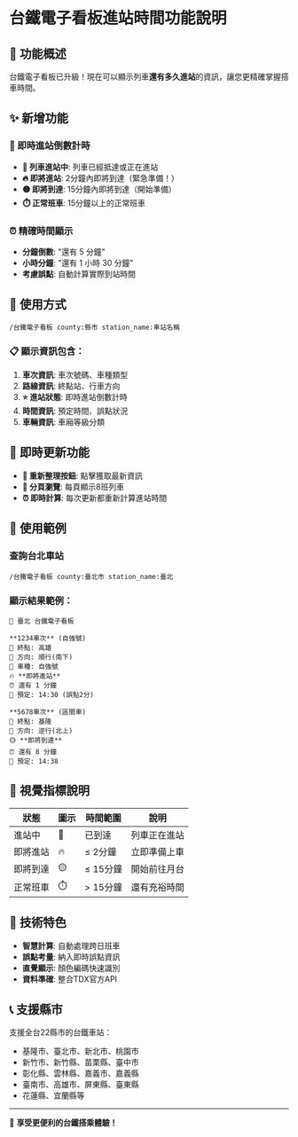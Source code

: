 # 台鐵電子看板進站時間功能說明

## 🚆 功能概述

台鐵電子看板已升級！現在可以顯示列車**還有多久進站**的資訊，讓您更精確掌握搭車時間。

## ✨ 新增功能

### 📍 即時進站倒數計時
- **🚆 列車進站中**: 列車已經抵達或正在進站
- **🔥 即將進站**: 2分鐘內即將到達（緊急準備！）
- **🟡 即將到達**: 15分鐘內即將到達（開始準備）
- **⏱️ 正常班車**: 15分鐘以上的正常班車

### ⏰ 精確時間顯示
- **分鐘倒數**: "還有 5 分鐘"
- **小時分鐘**: "還有 1 小時 30 分鐘"
- **考慮誤點**: 自動計算實際到站時間

## 🎯 使用方式

```
/台鐵電子看板 county:縣市 station_name:車站名稱
```

### 📋 顯示資訊包含：
1. **車次資訊**: 車次號碼、車種類型
2. **路線資訊**: 終點站、行車方向
3. **⭐ 進站狀態**: 即時進站倒數計時
4. **時間資訊**: 預定時間、誤點狀況
5. **車輛資訊**: 車廂等級分類

## 🔄 即時更新功能

- **🔄 重新整理按鈕**: 點擊獲取最新資訊
- **📄 分頁瀏覽**: 每頁顯示8班列車
- **⏰ 即時計算**: 每次更新都重新計算進站時間

## 📱 使用範例

### 查詢台北車站
```
/台鐵電子看板 county:臺北市 station_name:臺北
```

### 顯示結果範例：
```
🚆 臺北 台鐵電子看板

**1234車次** (自強號)
🎯 終點: 高雄
📍 方向: 順行(南下)
🚃 車種: 自強號
🔥 **即將進站**
⏰ 還有 1 分鐘
📅 預定: 14:30 (誤點2分)

**5678車次** (區間車)
🎯 終點: 基隆
📍 方向: 逆行(北上)
🟡 **即將到達**
⏰ 還有 8 分鐘
📅 預定: 14:38
```

## 🎨 視覺指標說明

| 狀態 | 圖示 | 時間範圍 | 說明 |
|------|------|----------|------|
| 進站中 | 🚆 | 已到達 | 列車正在進站 |
| 即將進站 | 🔥 | ≤ 2分鐘 | 立即準備上車 |
| 即將到達 | 🟡 | ≤ 15分鐘 | 開始前往月台 |
| 正常班車 | ⏱️ | > 15分鐘 | 還有充裕時間 |

## 🚀 技術特色

- **智慧計算**: 自動處理跨日班車
- **誤點考量**: 納入即時誤點資訊
- **直覺顯示**: 顏色編碼快速識別
- **資料準確**: 整合TDX官方API

## 📞 支援縣市

支援全台22縣市的台鐵車站：
- 基隆市、臺北市、新北市、桃園市
- 新竹市、新竹縣、苗栗縣、臺中市
- 彰化縣、雲林縣、嘉義市、嘉義縣
- 臺南市、高雄市、屏東縣、臺東縣
- 花蓮縣、宜蘭縣等

---

🎉 **享受更便利的台鐵搭乘體驗！**
